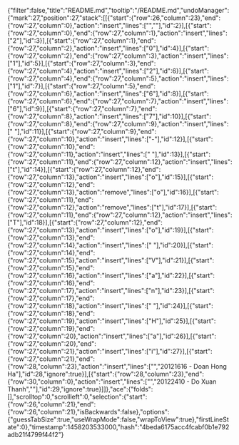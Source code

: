 {"filter":false,"title":"README.md","tooltip":"/README.md","undoManager":{"mark":27,"position":27,"stack":[[{"start":{"row":26,"column":23},"end":{"row":27,"column":0},"action":"insert","lines":["",""],"id":2}],[{"start":{"row":27,"column":0},"end":{"row":27,"column":1},"action":"insert","lines":["2"],"id":3}],[{"start":{"row":27,"column":1},"end":{"row":27,"column":2},"action":"insert","lines":["0"],"id":4}],[{"start":{"row":27,"column":2},"end":{"row":27,"column":3},"action":"insert","lines":["1"],"id":5}],[{"start":{"row":27,"column":3},"end":{"row":27,"column":4},"action":"insert","lines":["2"],"id":6}],[{"start":{"row":27,"column":4},"end":{"row":27,"column":5},"action":"insert","lines":["1"],"id":7}],[{"start":{"row":27,"column":5},"end":{"row":27,"column":6},"action":"insert","lines":["6"],"id":8}],[{"start":{"row":27,"column":6},"end":{"row":27,"column":7},"action":"insert","lines":["6"],"id":9}],[{"start":{"row":27,"column":7},"end":{"row":27,"column":8},"action":"insert","lines":["7"],"id":10}],[{"start":{"row":27,"column":8},"end":{"row":27,"column":9},"action":"insert","lines":[" "],"id":11}],[{"start":{"row":27,"column":9},"end":{"row":27,"column":10},"action":"insert","lines":["-"],"id":12}],[{"start":{"row":27,"column":10},"end":{"row":27,"column":11},"action":"insert","lines":[" "],"id":13}],[{"start":{"row":27,"column":11},"end":{"row":27,"column":12},"action":"insert","lines":["t"],"id":14}],[{"start":{"row":27,"column":12},"end":{"row":27,"column":13},"action":"insert","lines":["o"],"id":15}],[{"start":{"row":27,"column":12},"end":{"row":27,"column":13},"action":"remove","lines":["o"],"id":16}],[{"start":{"row":27,"column":11},"end":{"row":27,"column":12},"action":"remove","lines":["t"],"id":17}],[{"start":{"row":27,"column":11},"end":{"row":27,"column":12},"action":"insert","lines":["T"],"id":18}],[{"start":{"row":27,"column":12},"end":{"row":27,"column":13},"action":"insert","lines":["o"],"id":19}],[{"start":{"row":27,"column":13},"end":{"row":27,"column":14},"action":"insert","lines":[" "],"id":20}],[{"start":{"row":27,"column":14},"end":{"row":27,"column":15},"action":"insert","lines":["V"],"id":21}],[{"start":{"row":27,"column":15},"end":{"row":27,"column":16},"action":"insert","lines":["a"],"id":22}],[{"start":{"row":27,"column":16},"end":{"row":27,"column":17},"action":"insert","lines":["n"],"id":23}],[{"start":{"row":27,"column":17},"end":{"row":27,"column":18},"action":"insert","lines":[" "],"id":24}],[{"start":{"row":27,"column":18},"end":{"row":27,"column":19},"action":"insert","lines":["H"],"id":25}],[{"start":{"row":27,"column":19},"end":{"row":27,"column":20},"action":"insert","lines":["a"],"id":26}],[{"start":{"row":27,"column":20},"end":{"row":27,"column":21},"action":"insert","lines":["i"],"id":27}],[{"start":{"row":27,"column":21},"end":{"row":28,"column":23},"action":"insert","lines":["","20121616 - Doan Hong Ha"],"id":28,"ignore":true}],[{"start":{"row":28,"column":23},"end":{"row":30,"column":0},"action":"insert","lines":["","20122410 - Do Xuan Thanh",""],"id":29,"ignore":true}]]},"ace":{"folds":[],"scrolltop":0,"scrollleft":0,"selection":{"start":{"row":26,"column":21},"end":{"row":26,"column":21},"isBackwards":false},"options":{"guessTabSize":true,"useWrapMode":false,"wrapToView":true},"firstLineState":0},"timestamp":1458203533000,"hash":"4beda6175acc4fcabf0b1e792adb21f4799f44f2"}